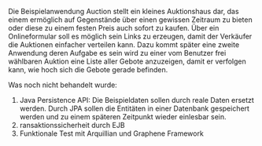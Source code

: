 Die Beispielanwendung Auction stellt ein kleines Auktionshaus dar, das einem ermöglich auf Gegenstände über einen gewissen Zeitraum zu bieten oder diese zu einem festen Preis auch sofort zu kaufen.
Über ein Onlineformular soll es möglich sein Links zu erzeugen, damit der Verkäufer die Auktionen einfacher verteilen kann.
Dazu kommt später eine zweite Anwendung deren Aufgabe es sein wird zu einer vom Benutzer frei wählbaren Auktion eine Liste aller Gebote anzuzeigen, damit er verfolgen kann, wie hoch sich die Gebote gerade befinden.

Was noch nicht behandelt wurde:
1. Java Persistence API: Die Beispieldaten sollen durch reale Daten ersetzt werden. Durch JPA sollen die Entitäten in einer Datenbank gespeichert werden und zu einem späteren Zeitpunkt wieder einlesbar sein.
2. ransaktionssicherheit durch EJB
3. Funktionale Test mit Arquillian und Graphene Framework
